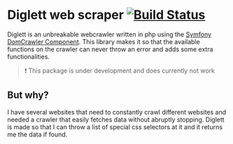 # Diglett web scraper [![Build Status](https://travis-ci.org/jerodev/diglett.svg?branch=master)](https://travis-ci.org/jerodev/diglett)
Diglett is an unbreakable webcrawler written in php using the [Symfony DomCrawler Component](https://symfony.com/doc/current/components/dom_crawler.html). This library makes it so that the available functions on the crawler can never throw an error and adds some extra functionalities.

> :exclamation: This package is under development and does currently not work

## But why?
I have several websites that need to constantly crawl different websites and needed a crawler that easily fetches data without abruptly stopping. Diglett is made so that I can throw a list of special css selectors at it and it returns me the data if found.